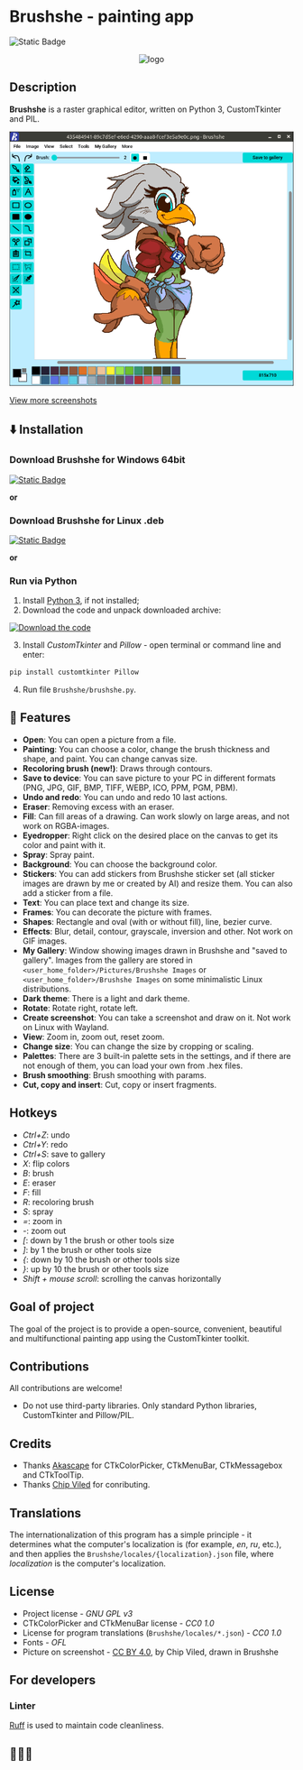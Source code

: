 # Brushshe - painting app

![Static Badge](https://img.shields.io/badge/Tested_on-Windows%2C_Linux-orange)

<p align="center">
  <img src="https://raw.githubusercontent.com/limafresh/Brushshe/refs/heads/main/Brushshe/icons/logo.svg" alt="logo" width="100" height="100">
</p>

## Description
**Brushshe** is a raster graphical editor, written on Python 3, CustomTkinter and PIL.

![Screenshot](https://raw.githubusercontent.com/limafresh/Brushshe/main/screenshot.png)

[View more screenshots](https://github.com/limafresh/Brushshe/discussions/2)

## ⬇️ Installation
### Download Brushshe for Windows 64bit
[![Static Badge](https://img.shields.io/badge/Download-portable_.exe_file-blue?style=for-the-badge)](https://github.com/limafresh/Brushshe/releases)

**or**
### Download Brushshe for Linux .deb
[![Static Badge](https://img.shields.io/badge/Download-.deb_file-red?style=for-the-badge&logo=linux)](https://github.com/limafresh/Brushshe/releases)

**or**
### Run via Python
1. Install [Python 3](https://www.python.org/downloads/), if not installed;
2. Download the code and unpack downloaded archive:

[![Download the code](https://img.shields.io/badge/Download_the_code-ZIP-orange?style=for-the-badge&logo=Python&logoColor=white)](https://github.com/limafresh/Brushshe/tags)

3. Install *CustomTkinter* and *Pillow* - open terminal or command line and enter:
```bash
pip install customtkinter Pillow
```
4. Run file `Brushshe/brushshe.py`.

## 🚀 Features
+ **Open**: You can open a picture from a file.
+ **Painting**: You can choose a color, change the brush thickness and shape, and paint. You can change canvas size.
+ **Recoloring brush (new!)**: Draws through contours.
+ **Save to device**: You can save picture to your PC in different formats (PNG, JPG, GIF, BMP, TIFF, WEBP, ICO, PPM, PGM, PBM).
+ **Undo and redo**: You can undo and redo 10 last actions.
+ **Eraser**: Removing excess with an eraser.
+ **Fill**: Can fill areas of a drawing. Can work slowly on large areas, and not work on RGBA-images.
+ **Eyedropper**: Right click on the desired place on the canvas to get its color and paint with it.
+ **Spray**: Spray paint.
+ **Background**: You can choose the background color.
+ **Stickers**: You can add stickers from Brushshe sticker set (all sticker images are drawn by me or created by AI) and resize them. You can also add a sticker from a file.
+ **Text**: You can place text and change its size.
+ **Frames**: You can decorate the picture with frames.
+ **Shapes**: Rectangle and oval (with or without fill), line, bezier curve.
+ **Effects**: Blur, detail, contour, grayscale, inversion and other. Not work on GIF images.
+ **My Gallery**: Window showing images drawn in Brushshe and "saved to gallery". Images from the gallery are stored in `<user_home_folder>/Pictures/Brushshe Images` or `<user_home_folder>/Brushshe Images` on some minimalistic Linux distributions.
+ **Dark theme**: There is a light and dark theme.
+ **Rotate**: Rotate right, rotate left.
+ **Create screenshot**: You can take a screenshot and draw on it. Not work on Linux with Wayland.
+ **View**: Zoom in, zoom out, reset zoom.
+ **Change size**: You can change the size by cropping or scaling.
+ **Palettes**: There are 3 built-in palette sets in the settings, and if there are not enough of them, you can load your own from .hex files.
+ **Brush smoothing**: Brush smoothing with params.
+ **Cut, copy and insert**: Cut, copy or insert fragments.

## Hotkeys
+ *Ctrl+Z*: undo
+ *Ctrl+Y*: redo
+ *Ctrl+S*: save to gallery
+ *X*: flip colors
+ *B*: brush
+ *E*: eraser
+ *F*: fill
+ *R*: recoloring brush
+ *S*: spray
+ *=*: zoom in
+ *-*: zoom out
+ *[*: down by 1 the brush or other tools size
+ *]*:  by 1 the brush or other tools size
+ *{*: down by 10 the brush or other tools size
+ *}*: up by 10 the brush or other tools size
+ *Shift + mouse scroll*: scrolling the canvas horizontally

## Goal of project
The goal of the project is to provide a open-source, convenient, beautiful and multifunctional painting app using the CustomTkinter toolkit.

## Contributions
All contributions are welcome!
+ Do not use third-party libraries. Only standard Python libraries, CustomTkinter and Pillow/PIL.

## Credits
+ Thanks [Akascape](https://github.com/Akascape) for CTkColorPicker, CTkMenuBar, CTkMessagebox and CTkToolTip.
+ Thanks [Chip Viled](https://github.com/chipviled) for conributing.

## Translations
The internationalization of this program has a simple principle - it determines what the computer's localization is (for example, *en*, *ru*, etc.), and then applies the `Brushshe/locales/{localization}.json` file, where *localization* is the computer's localization.

## License
+ Project license - *GNU GPL v3*
+ CTkColorPicker and CTkMenuBar license - *CC0 1.0*
+ License for program translations (`Brushshe/locales/*.json`) - *CC0 1.0*
+ Fonts - *OFL*
+ Picture on screenshot - [CC BY 4.0](https://creativecommons.org/licenses/by/4.0/), by Chip Viled, drawn in Brushshe

## For developers
### Linter
[Ruff](https://github.com/astral-sh/ruff) is used to maintain code cleanliness.

## 🎨🦅💪
